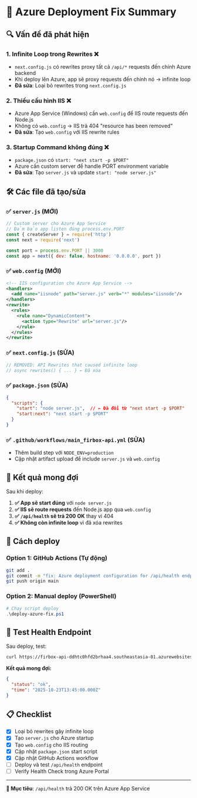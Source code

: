 # 🚀 Azure Deployment Fix Summary

## 🔍 Vấn đề đã phát hiện

### 1. **Infinite Loop trong Rewrites** ❌
- `next.config.js` có rewrites proxy tất cả `/api/*` requests đến chính Azure backend
- Khi deploy lên Azure, app sẽ proxy requests đến chính nó → infinite loop
- **Đã sửa**: Loại bỏ rewrites trong `next.config.js`

### 2. **Thiếu cấu hình IIS** ❌  
- Azure App Service (Windows) cần `web.config` để IIS route requests đến Node.js
- Không có `web.config` → IIS trả 404 "resource has been removed"
- **Đã sửa**: Tạo `web.config` với IIS rewrite rules

### 3. **Startup Command không đúng** ❌
- `package.json` có `start: "next start -p $PORT"` 
- Azure cần custom server để handle PORT environment variable
- **Đã sửa**: Tạo `server.js` và update `start: "node server.js"`

## 🛠️ Các file đã tạo/sửa

### ✅ `server.js` (MỚI)
```javascript
// Custom server cho Azure App Service
// Đảm bảo app listen đúng process.env.PORT
const { createServer } = require('http')
const next = require('next')

const port = process.env.PORT || 3000
const app = next({ dev: false, hostname: '0.0.0.0', port })
```

### ✅ `web.config` (MỚI)  
```xml
<!-- IIS configuration cho Azure App Service -->
<handlers>
  <add name="iisnode" path="server.js" verb="*" modules="iisnode"/>
</handlers>
<rewrite>
  <rules>
    <rule name="DynamicContent">
      <action type="Rewrite" url="server.js"/>
    </rule>
  </rules>
</rewrite>
```

### ✅ `next.config.js` (SỬA)
```javascript
// REMOVED: API Rewrites that caused infinite loop
// async rewrites() { ... } ← Đã xóa
```

### ✅ `package.json` (SỬA)
```json
{
  "scripts": {
    "start": "node server.js",  // ← Đã đổi từ "next start -p $PORT"
    "start:next": "next start -p $PORT"
  }
}
```

### ✅ `.github/workflows/main_firbox-api.yml` (SỬA)
- Thêm build step với `NODE_ENV=production`
- Cập nhật artifact upload để include `server.js` và `web.config`

## 🎯 Kết quả mong đợi

Sau khi deploy:

1. **✅ App sẽ start đúng** với `node server.js`
2. **✅ IIS sẽ route requests** đến Node.js app qua `web.config`  
3. **✅ `/api/health` sẽ trả 200 OK** thay vì 404
4. **✅ Không còn infinite loop** vì đã xóa rewrites

## 🚀 Cách deploy

### Option 1: GitHub Actions (Tự động)
```bash
git add .
git commit -m "fix: Azure deployment configuration for /api/health endpoint"
git push origin main
```

### Option 2: Manual deploy (PowerShell)
```powershell
# Chạy script deploy
.\deploy-azure-fix.ps1
```

## 🏥 Test Health Endpoint

Sau deploy, test:
```bash
curl https://firbox-api-ddhtc0hfd2brhaa4.southeastasia-01.azurewebsites.net/api/health
```

**Kết quả mong đợi:**
```json
{
  "status": "ok",
  "time": "2025-10-23T13:45:00.000Z"
}
```

## 📋 Checklist

- [x] Loại bỏ rewrites gây infinite loop
- [x] Tạo `server.js` cho Azure startup  
- [x] Tạo `web.config` cho IIS routing
- [x] Cập nhật `package.json` start script
- [x] Cập nhật GitHub Actions workflow
- [ ] Deploy và test `/api/health` endpoint
- [ ] Verify Health Check trong Azure Portal

---

**🎯 Mục tiêu**: `/api/health` trả 200 OK trên Azure App Service
